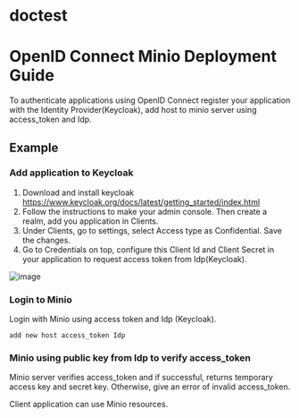 # doctest
# OpenID Connect Minio Deployment Guide

To authenticate applications using OpenID Connect register your application with the Identity Provider(Keycloak), add host to minio server using access_token and Idp.

## Example  
### Add application to Keycloak

1. Download and install keycloak https://www.keycloak.org/docs/latest/getting_started/index.html
2. Follow the instructions to make your admin console. Then create a realm, add you application in Clients. 
3. Under Clients, go to settings, select Access type as Confidential. Save the changes.
4. Go to Credentials on top, configure this Client Id and Client Secret in your application to request access token from Idp(Keycloak).

![image](https://user-images.githubusercontent.com/22103395/41310584-bda8fbfa-6e36-11e8-8040-8e8c8e60108f.png)

### Login to Minio 
Login with Minio using access token and Idp (Keycloak).

```
add new host access_token Idp
```

### Minio using public key from Idp to verify access_token

Minio server verifies access_token and if successful, returns temporary access key and secret key. Otherwise, give an error of invalid access_token.

Client application can use Minio resources.


